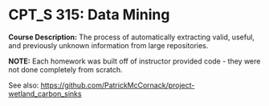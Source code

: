 # CPT_S 315: Data Mining
__Course Description:__ The process of automatically extracting valid, useful, and previously unknown information from large repositories.

__NOTE:__ Each homework was built off of instructor provided code - they were not done completely from scratch.

See also: https://github.com/PatrickMcCornack/project-wetland_carbon_sinks
